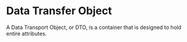 # Data Transfer Object
A Data Transport Object, or DTO, is a container that is designed to hold entire attributes.